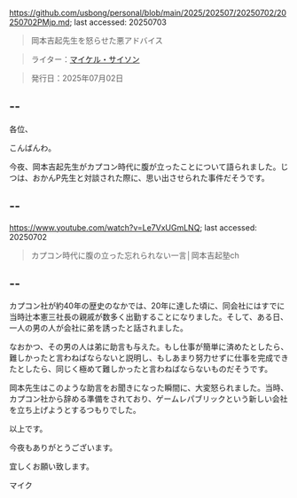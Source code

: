 https://github.com/usbong/personal/blob/main/2025/202507/20250702/20250702PMjp.md; last accessed: 20250703

> 岡本吉起先生を怒らせた悪アドバイス

> ライター：[マイケル・サイソン](https://www.linkedin.com/in/michaelsyson/)

> 発行日：2025年07月02日

## --

各位、

こんばんわ。

今夜、岡本吉起先生がカプコン時代に腹が立ったことについて語られました。じつは、おかんP先生と対談された際に、思い出させられた事件だそうです。

## --

https://www.youtube.com/watch?v=Le7VxUGmLNQ; last accessed: 20250702

> カプコン時代に腹の立った忘れられない一言│岡本吉起塾ch

## --

カプコン社が約40年の歴史のなかでは、20年に達した頃に、同会社にはすでに当時辻本憲三社長の親戚が数多く出勤することになりました。そして、ある日、一人の男の人が会社に弟を誘ったと話されました。

なおかつ、その男の人は弟に助言も与えた。もし仕事が簡単に済めたとしたら、難しかったと言わねばならないと説明し、もしあまり努力せずに仕事を完成できたとしたら、同じく極めて難しかったと言わねばならないものだそうです。

岡本先生はこのような助言をお聞きになった瞬間に、大変怒られました。当時、カプコン社から辞める準備をされており、ゲームレパブリックという新しい会社を立ち上げようとするつもりでした。

以上です。

今夜もありがとうございます。

宜しくお願い致します。

マイク
